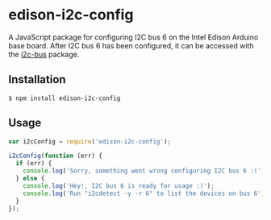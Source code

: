 # edison-i2c-config 

A JavaScript package for configuring I2C bus 6 on the Intel Edison Arduino
base board. After I2C bus 6 has been configured, it can be accessed with the
[i2c-bus](https://github.com/fivdi/i2c-bus) package.

## Installation

    $ npm install edison-i2c-config

## Usage

```js
var i2cConfig = require('edison-i2c-config');

i2cConfig(function (err) {
  if (err) {
    console.log('Sorry, something went wrong configuring I2C bus 6 :(');
  } else {
    console.log('Hey!, I2C bus 6 is ready for usage :)');
    console.log('Run "i2cdetect -y -r 6" to list the devices on bus 6');
  }
});
```

